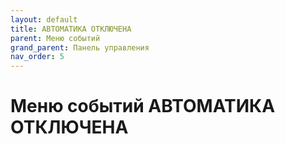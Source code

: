 ```yaml
---
layout: default
title: АВТОМАТИКА ОТКЛЮЧЕНА
parent: Меню событий
grand_parent: Панель управления
nav_order: 5
---
```


# Меню событий АВТОМАТИКА ОТКЛЮЧЕНА
